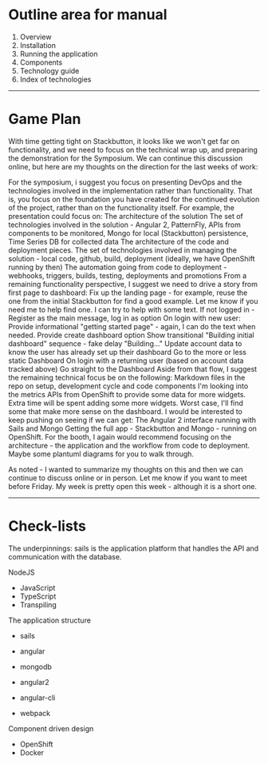 # Outline area for manual

1. Overview
2. Installation
3. Running the application
4. Components
5. Technology guide
7. Index of technologies

---------------------------------

# Game Plan

With time getting tight on Stackbutton, it looks like we won't get far on functionality, and we need to focus on the technical wrap up, and preparing the demonstration for the Symposium. We can continue this discussion online, but here are my thoughts on the direction for the last weeks of work:

For the symposium, i suggest you focus on presenting DevOps and the technologies involved in the implementation rather than functionality. That is, you focus on the foundation you have created for the continued evolution of the project, rather than on the functionality itself.  For example, the presentation could focus on:
The architecture of the solution
The set of technologies involved in the solution - Angular 2, PatternFly, APIs from components to be monitored, Mongo for local (Stackbutton) persistence, Time Series DB for collected data
The architecture of the code and deployment pieces.
The set of technologies involved in managing the solution - local code, github, build, deployment (ideally, we have OpenShift running by then)
The automation going from code to deployment - webhooks, triggers, builds, testing, deployments and promotions
From a remaining functionality perspective, I suggest we need to drive a story from first page to dashboard:
Fix up the landing page - for example, reuse the one from the initial Stackbutton for find a good example.  Let me know if you need me to help find one.  I can try to help with some text.
If not logged in - Register as the main message, log in as option
On login with new user:
Provide informational "getting started page" - again, I can do the text when needed.
Provide create dashboard option
Show transitional "Building initial dashboard" sequence - fake delay "Building..."
Update account data to know the user has already set up their dashboard
Go to the more or less static Dashboard
On login with a returning user (based on account data tracked above)
Go straight to the Dashboard
Aside from that flow, I suggest the remaining technical focus be on the following:
Markdown files in the repo on setup, development cycle and code components
I'm looking into the metrics APIs from OpenShift to provide some data for more widgets.  Extra time will be spent adding some more widgets.  Worst case, I'll find some that make more sense on the dashboard.
I would be interested to keep pushing on seeing if we can get:
The Angular 2 interface running with Sails and Mongo
Getting the full app - Stackbutton and Mongo - running on OpenShift.
For the booth, I again would recommend focusing on the architecture - the application and the workflow from code to deployment. Maybe some plantuml diagrams for you to walk through.

As noted - I wanted to summarize my thoughts on this and then we can continue to discuss online or in person.  Let me know if you want to meet before Friday.  My week is pretty open this week - although it is a short one.


---------------------------------
# Check-lists

The underpinnings: sails is the application platform that handles the API and communication with the database.

NodeJS

- JavaScript
- TypeScript
- Transpiling

The application structure

- sails
- angular
- mongodb

- angular2
- angular-cli
- webpack


Component driven design

- OpenShift
- Docker